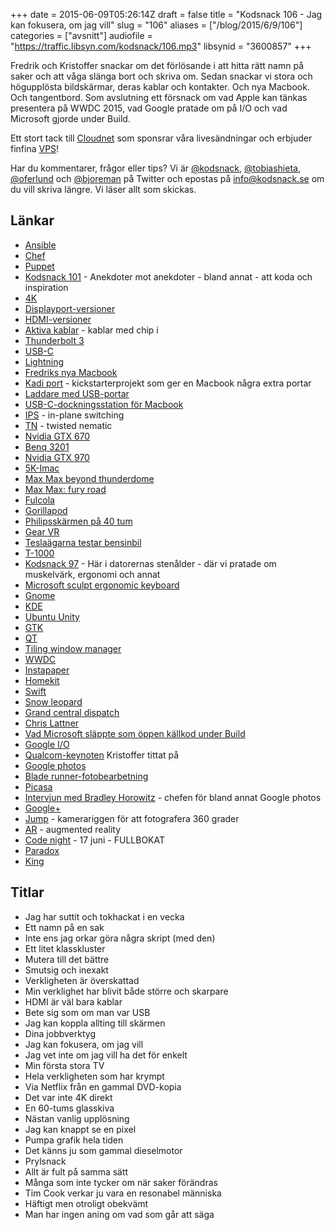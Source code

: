 +++
date = 2015-06-09T05:26:14Z
draft = false
title = "Kodsnack 106 - Jag kan fokusera, om jag vill"
slug = "106"
aliases = ["/blog/2015/6/9/106"]
categories = ["avsnitt"]
audiofile = "https://traffic.libsyn.com/kodsnack/106.mp3"
libsynid = "3600857"
+++

Fredrik och Kristoffer snackar om det förlösande i att hitta rätt namn på saker och att våga slänga bort och skriva om. Sedan snackar vi stora och högupplösta bildskärmar, deras kablar och kontakter. Och nya Macbook. Och tangentbord. Som avslutning ett försnack om vad Apple kan tänkas presentera på WWDC 2015, vad Google pratade om på I/O och vad Microsoft gjorde under Build.

Ett stort tack till [Cloudnet](http://www.cloudnet.se) som sponsrar våra livesändningar och erbjuder finfina  [VPS](http://en.wikipedia.org/wiki/Virtual_private_server)!

Har du kommentarer, frågor eller tips? Vi är [@kodsnack](https://www.twitter.com/kodsnack), [@tobiashieta](https://www.twitter.com/tobiashieta), [@oferlund](https://www.twitter.com/oferlund) och [@bjoreman](https://www.twitter.com/bjoreman) på Twitter och epostas på [info@kodsnack.se](mailto:info@kodsnack.se) om du vill skriva längre. Vi läser allt som skickas.

## Länkar ##
* [Ansible](http://www.ansible.com/home)
* [Chef](https://www.chef.io/chef/)
* [Puppet](https://puppetlabs.com/puppet/what-is-puppet)
* [Kodsnack 101](https://kodsnack.se/101/) - Anekdoter mot anekdoter - bland annat - att koda och inspiration
* [4K](http://en.wikipedia.org/wiki/4K_resolution)
* [Displayport-versioner](http://en.wikipedia.org/wiki/DisplayPort#Versions)
* [HDMI-versioner](http://en.wikipedia.org/wiki/HDMI#Versions)
* [Aktiva kablar](http://en.wikipedia.org/wiki/Active_cable) - kablar med chip i
* [Thunderbolt 3](http://en.wikipedia.org/wiki/Thunderbolt_%28interface%29#Thunderbolt_3)
* [USB-C](http://en.wikipedia.org/wiki/USB_Type-C)
* [Lightning](http://en.wikipedia.org/wiki/Lightning_%28connector%29)
* [Fredriks nya Macbook](http://bjoreman.com/thoughts/macbook.html)
* [Kadi port](https://www.kickstarter.com/projects/714748206/the-kadi-port-a-macbook-essential) - kickstarterprojekt som ger en Macbook några extra portar
* [Laddare med USB-portar](https://www.twelvesouth.com/product/plugbug)
* [USB-C-dockningsstation för Macbook](https://www.kickstarter.com/projects/kickshark/hydradock-11-port-usb-c-dock-for-apple-macbook?ref=nav_search)
* [IPS](http://en.wikipedia.org/wiki/IPS_panel) - in-plane switching
* [TN](http://en.wikipedia.org/wiki/Liquid-crystal_display#Twisted_nematic_.28TN.29) - twisted nematic
* [Nvidia GTX 670](http://www.geforce.com/hardware/desktop-gpus/geforce-gtx-670)
* [Benq 3201](http://www.tomshardware.com/reviews/benq-bl3201pt-32-inch-4k-ultra-hd-monitor,4071.html)
* [Nvidia GTX 970](http://www.geforce.com/hardware/desktop-gpus/geforce-gtx-970)
* [5K-Imac](http://en.wikipedia.org/wiki/IMac_%28Intel-based%29#Slim_Unibody_iMac)
* [Max Max beyond thunderdome](http://en.wikipedia.org/wiki/Mad_Max_Beyond_Thunderdome)
* [Max Max: fury road](http://en.wikipedia.org/wiki/Mad_Max:_Fury_Road)
* [Fulcola](http://www.fulcola.com/)
* [Gorillapod](http://joby.com/gorillapod)
* [Philipsskärmen på 40 tum](http://www.pcgamer.com/philips-bdm4065uc-monitor-review/)
* [Gear VR](http://en.wikipedia.org/wiki/Samsung_Gear_VR)
* [Teslaägarna testar bensinbil](http://teslaclubsweden.se/provkorning-av-bensinbil/)
* [T-1000](http://en.wikipedia.org/wiki/T-1000)
* [Kodsnack 97](https://kodsnack.se/97/) - Här i datorernas stenålder - där vi pratade om muskelvärk, ergonomi och annat
* [Microsoft sculpt ergonomic keyboard](https://www.microsoft.com/hardware/en-us/b/sculpt-ergonomic-keyboard-for-business/5KV-00001)
* [Gnome](http://en.wikipedia.org/wiki/GNOME)
* [KDE](http://en.wikipedia.org/wiki/KDE)
* [Ubuntu Unity](http://en.wikipedia.org/wiki/Unity_%28user_interface%29)
* [GTK](http://www.gtk.org/)
* [QT](http://en.wikipedia.org/wiki/Qt_%28software%29)
* [Tiling window manager](http://en.wikipedia.org/wiki/Tiling_window_manager)
* [WWDC](http://en.wikipedia.org/wiki/Apple_Worldwide_Developers_Conference)
* [Instapaper](http://en.wikipedia.org/wiki/Instapaper)
* [Homekit](http://en.wikipedia.org/wiki/IOS_8#HomeKit)
* [Swift](http://en.wikipedia.org/wiki/Swift_%28programming_language%29)
* [Snow leopard](http://en.wikipedia.org/wiki/Mac_OS_X_Snow_Leopard)
* [Grand central dispatch](http://en.wikipedia.org/wiki/Grand_Central_Dispatch)
* [Chris Lattner](http://en.wikipedia.org/wiki/Chris_Lattner)
* [Vad Microsoft släppte som öppen källkod under Build](http://www.digitaltrends.com/computing/say-goodbye-to-microoft-the-new-microsoft-is-all-about-openness/)
* [Google I/O](https://events.google.com/io2015/)
* [Qualcom-keynoten](https://www.youtube.com/watch?v=v7qTHbOEiDY) Kristoffer tittat på
* [Google photos](https://photos.google.com)
* [Blade runner-fotobearbetning](https://www.youtube.com/watch?v=qHepKd38pr0)
* [Picasa](http://en.wikipedia.org/wiki/Picasa)
* [Intervjun med Bradley Horowitz](https://medium.com/backchannel/bradley-horowitz-says-that-google-photos-is-gmail-for-your-images-and-that-google-plus-is-not-dead-54be1d641526) - chefen för bland annat Google photos
* [Google+](http://en.wikipedia.org/wiki/Google%2B)
* [Jump](https://www.google.com/get/cardboard/jump/) - kamerariggen för att fotografera 360 grader
* [AR](http://en.wikipedia.org/wiki/Augmented_reality) - augmented reality
* [Code night](http://event.computersweden.se/codenight2/) - 17 juni - FULLBOKAT
* [Paradox](http://en.wikipedia.org/wiki/Paradox_Interactive)
* [King](http://en.wikipedia.org/wiki/King_%28company%29)

## Titlar ##
* Jag har suttit och tokhackat i en vecka
* Ett namn på en sak
* Inte ens jag orkar göra några skript (med den)
* Ett litet klasskluster
* Mutera till det bättre
* Smutsig och inexakt
* Verkligheten är överskattad
* Min verklighet har blivit både större och skarpare
* HDMI är väl bara kablar
* Bete sig som om man var USB
* Jag kan koppla allting till skärmen
* Dina jobbverktyg
* Jag kan fokusera, om jag vill
* Jag vet inte om jag vill ha det för enkelt
* Min första stora TV
* Hela verkligheten som har krympt
* Via Netflix från en gammal DVD-kopia
* Det var inte 4K direkt
* En 60-tums glasskiva
* Nästan vanlig upplösning
* Jag kan knappt se en pixel
* Pumpa grafik hela tiden
* Det känns ju som gammal dieselmotor
* Prylsnack
* Allt är fult på samma sätt
* Många som inte tycker om när saker förändras
* Tim Cook verkar ju vara en resonabel människa
* Häftigt men otroligt obekvämt
* Man har ingen aning om vad som går att säga